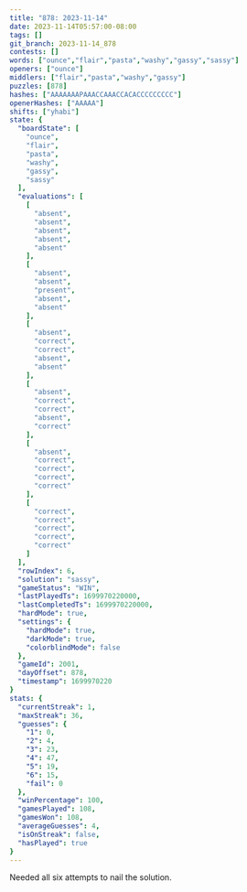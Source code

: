 ```yaml
---
title: "878: 2023-11-14"
date: 2023-11-14T05:57:00-08:00
tags: []
git_branch: 2023-11-14_878
contests: []
words: ["ounce","flair","pasta","washy","gassy","sassy"]
openers: ["ounce"]
middlers: ["flair","pasta","washy","gassy"]
puzzles: [878]
hashes: ["AAAAAAAPAAACCAAACCACACCCCCCCCC"]
openerHashes: ["AAAAA"]
shifts: ["yhabi"]
state: {
  "boardState": [
    "ounce",
    "flair",
    "pasta",
    "washy",
    "gassy",
    "sassy"
  ],
  "evaluations": [
    [
      "absent",
      "absent",
      "absent",
      "absent",
      "absent"
    ],
    [
      "absent",
      "absent",
      "present",
      "absent",
      "absent"
    ],
    [
      "absent",
      "correct",
      "correct",
      "absent",
      "absent"
    ],
    [
      "absent",
      "correct",
      "correct",
      "absent",
      "correct"
    ],
    [
      "absent",
      "correct",
      "correct",
      "correct",
      "correct"
    ],
    [
      "correct",
      "correct",
      "correct",
      "correct",
      "correct"
    ]
  ],
  "rowIndex": 6,
  "solution": "sassy",
  "gameStatus": "WIN",
  "lastPlayedTs": 1699970220000,
  "lastCompletedTs": 1699970220000,
  "hardMode": true,
  "settings": {
    "hardMode": true,
    "darkMode": true,
    "colorblindMode": false
  },
  "gameId": 2001,
  "dayOffset": 878,
  "timestamp": 1699970220
}
stats: {
  "currentStreak": 1,
  "maxStreak": 36,
  "guesses": {
    "1": 0,
    "2": 4,
    "3": 23,
    "4": 47,
    "5": 19,
    "6": 15,
    "fail": 0
  },
  "winPercentage": 100,
  "gamesPlayed": 108,
  "gamesWon": 108,
  "averageGuesses": 4,
  "isOnStreak": false,
  "hasPlayed": true
}
---
```

<!-- more -->
Needed all six attempts to nail the solution.
